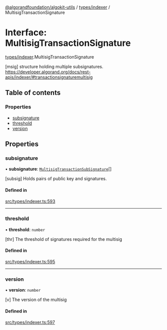 [@algorandfoundation/algokit-utils](../README.md) / [types/indexer](../modules/types_indexer.md) / MultisigTransactionSignature

# Interface: MultisigTransactionSignature

[types/indexer](../modules/types_indexer.md).MultisigTransactionSignature

[msig] structure holding multiple subsignatures. https://developer.algorand.org/docs/rest-apis/indexer/#transactionsignaturemultisig

## Table of contents

### Properties

- [subsignature](types_indexer.MultisigTransactionSignature.md#subsignature)
- [threshold](types_indexer.MultisigTransactionSignature.md#threshold)
- [version](types_indexer.MultisigTransactionSignature.md#version)

## Properties

### subsignature

• **subsignature**: [`MultisigTransactionSubSignature`](types_indexer.MultisigTransactionSubSignature.md)[]

[subsig] Holds pairs of public key and signatures.

#### Defined in

[src/types/indexer.ts:593](https://github.com/algorandfoundation/algokit-utils-ts/blob/main/src/types/indexer.ts#L593)

___

### threshold

• **threshold**: `number`

[thr] The threshold of signatures required for the multisig

#### Defined in

[src/types/indexer.ts:595](https://github.com/algorandfoundation/algokit-utils-ts/blob/main/src/types/indexer.ts#L595)

___

### version

• **version**: `number`

[v] The version of the multisig

#### Defined in

[src/types/indexer.ts:597](https://github.com/algorandfoundation/algokit-utils-ts/blob/main/src/types/indexer.ts#L597)
